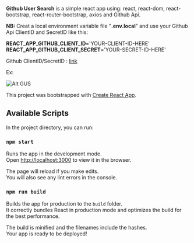 **Github User Search** is a simple react app using: react, react-dom, react-bootstrap, react-router-bootstrap, axios and Github Api.
 
**NB:** Creat a local environment variable file "**.env.local**" and use your Github Api ClientID and SecretID like this:

**REACT_APP_GITHUB_CLIENT_ID**='YOUR-CLIENT-ID-HERE'
**REACT_APP_GITHUB_CLIENT_SECRET**='YOUR-SECRET-ID-HERE'

Github ClientID/SecretID : [link](https://github.com/settings/applications/new)

Ex:

![Alt GUS](https://i.imgur.com/wZVtjm5.png)

This project was bootstrapped with [Create React App](https://github.com/facebook/create-react-app).

## Available Scripts

In the project directory, you can run:

### `npm start`

Runs the app in the development mode.<br />
Open [http://localhost:3000](http://localhost:3000) to view it in the browser.

The page will reload if you make edits.<br />
You will also see any lint errors in the console.

### `npm run build`

Builds the app for production to the `build` folder.<br />
It correctly bundles React in production mode and optimizes the build for the best performance.

The build is minified and the filenames include the hashes.<br />
Your app is ready to be deployed!
